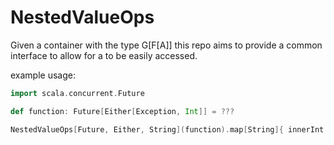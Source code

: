 # NestedValueOps

Given a container with the type G\[F\[A]] this repo aims to provide a common interface to allow for a to be easily accessed.

example usage: 
```scala
import scala.concurrent.Future

def function: Future[Either[Exception, Int]] = ???

NestedValueOps[Future, Either, String](function).map[String]{ innerInt => innerInt.toString }.value
```
